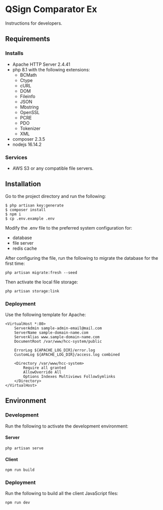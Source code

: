 # QSign Comparator Ex

Instructions for developers.

## Requirements

### Installs

- Apache HTTP Server 2.4.41
- php 8.1 with the following extensions:
    - BCMath
    - Ctype
    - cURL
    - DOM
    - Fileinfo
    - JSON
    - Mbstring
    - OpenSSL
    - PCRE
    - PDO
    - Tokenizer
    - XML
- composer 2.3.5
- nodejs 16.14.2

### Services

- AWS S3 or any compatible file servers.

## Installation

Go to the project directory and run the following:

```
$ php artisan key:generate
$ composer install
$ npm i
$ cp .env.example .env
```

Modify the .env file to the preferred system configuration for:

- database
- file server
- redis cache

After configuring the file, run the following to migrate the database for the
first time:

```
php artisan migrate:fresh --seed
```

Then activate the local file storage:

```
php artisan storage:link
```

### Deployment

Use the following template for Apache:

```
<VirtualHost *:80>
    ServerAdmin sample-admin-email@mail.com
    ServerName sample-domain-name.com
    ServerAlias www.sample-domain-name.com
    DocumentRoot /var/www/hcc-system/public

    ErrorLog ${APACHE_LOG_DIR}/error.log
    CustomLog ${APACHE_LOG_DIR}/access.log combined

    <Directory /var/www/hcc-system>
        Require all granted
        AllowOverride All
        Options Indexes Multiviews FollowSymlinks
    </Directory>
</VirtualHost>

```

## Environment

### Development

Run the following to activate the development environment:

#### Server

```
php artisan serve
```

#### Client

```
npm run build
```

### Deployment

Run the following to build all the client JavaScript files:

```
npm run dev
```

